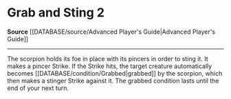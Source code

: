 ﻿---
actions: '[two-actions]'
cost: null
element: null
frequency: null
id: '561'
name: Grab and Sting
rarity: Common
requirement: null
rus_type_level: null
school: null
source: '[[DATABASE/source/Advanced Player''s Guide|Advanced Player''s Guide]]'
trait: null
trigger: null
type: Action

---
# Grab and Sting <span class="action-icon">2</span>

**Source** [[DATABASE/source/Advanced Player's Guide|Advanced Player's Guide]]

---
The scorpion holds its foe in place with its pincers in order to sting it. It makes a pincer Strike. If the Strike hits, the target creature automatically becomes [[DATABASE/condition/Grabbed|grabbed]] by the scorpion, which then makes a stinger Strike against it. The grabbed condition lasts until the end of your next turn.